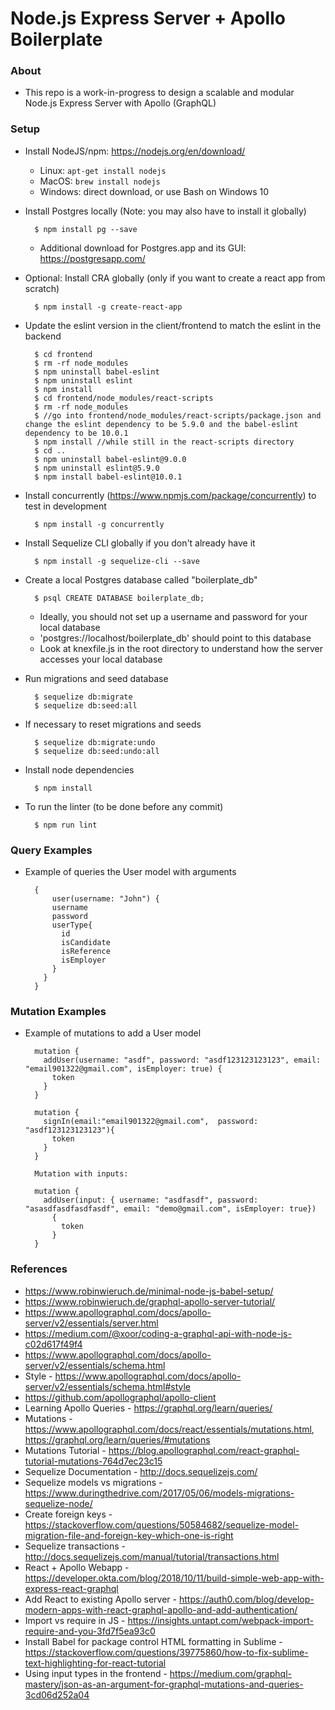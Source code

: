 # Node.js Express Server + Apollo Boilerplate

### About

* This repo is a work-in-progress to design a scalable and modular Node.js Express Server with Apollo (GraphQL)

### Setup
* Install NodeJS/npm: https://nodejs.org/en/download/
    * Linux: `apt-get install nodejs`
    * MacOS: `brew install nodejs`
    * Windows: direct download, or use Bash on Windows 10

* Install Postgres locally (Note: you may also have to install it globally)
         
        $ npm install pg --save

    * Additional download for Postgres.app and its GUI: https://postgresapp.com/

* Optional: Install CRA globally (only if you want to create a react app from scratch)
         
        $ npm install -g create-react-app

* Update the eslint version in the client/frontend to match the eslint in the backend
         
        $ cd frontend
        $ rm -rf node_modules
        $ npm uninstall babel-eslint
        $ npm uninstall eslint
        $ npm install
        $ cd frontend/node_modules/react-scripts
        $ rm -rf node_modules
        $ //go into frontend/node_modules/react-scripts/package.json and change the eslint dependency to be 5.9.0 and the babel-eslint dependency to be 10.0.1
        $ npm install //while still in the react-scripts directory
        $ cd ..
        $ npm uninstall babel-eslint@9.0.0
        $ npm uninstall eslint@5.9.0
        $ npm install babel-eslint@10.0.1

* Install concurrently (https://www.npmjs.com/package/concurrently) to test in development

        $ npm install -g concurrently

* Install Sequelize CLI globally if you don't already have it
         
        $ npm install -g sequelize-cli --save

* Create a local Postgres database called "boilerplate_db"
        
        $ psql CREATE DATABASE boilerplate_db;

    * Ideally, you should not set up a username and password for your local database
    * 'postgres://localhost/boilerplate_db' should point to this database
    * Look at knexfile.js in the root directory to understand how the server accesses your local database 

* Run migrations and seed database
        
        $ sequelize db:migrate
        $ sequelize db:seed:all

* If necessary to reset migrations and seeds 

        $ sequelize db:migrate:undo
        $ sequelize db:seed:undo:all

* Install node dependencies
    
        $ npm install 
        
* To run the linter (to be done before any commit)
    
        $ npm run lint 
   

### Query Examples
* Example of queries the User model with arguments

        {
            user(username: "John") {
            username
            password
            userType{
              id
              isCandidate
              isReference
              isEmployer
            }
          }
        }
        
### Mutation Examples
* Example of mutations to add a User model 

        mutation {
          addUser(username: "asdf", password: "asdf123123123123", email: "email901322@gmail.com", isEmployer: true) {
            token
          }
        }

        mutation {
          signIn(email:"email901322@gmail.com",  password: "asdf123123123123"){
            token
          }
        } 

        Mutation with inputs:
        
        mutation {
          addUser(input: { username: "asdfasdf", password: "asasdfasdfasdfasdf", email: "demo@gmail.com", isEmployer: true})
            {
              token
            }
        }

### References
* https://www.robinwieruch.de/minimal-node-js-babel-setup/
* https://www.robinwieruch.de/graphql-apollo-server-tutorial/
* https://www.apollographql.com/docs/apollo-server/v2/essentials/server.html
* https://medium.com/@xoor/coding-a-graphql-api-with-node-js-c02d617f49f4
* https://www.apollographql.com/docs/apollo-server/v2/essentials/schema.html
* Style - https://www.apollographql.com/docs/apollo-server/v2/essentials/schema.html#style
* https://github.com/apollographql/apollo-client
* Learning Apollo Queries - https://graphql.org/learn/queries/
* Mutations - https://www.apollographql.com/docs/react/essentials/mutations.html, https://graphql.org/learn/queries/#mutations
* Mutations Tutorial - https://blog.apollographql.com/react-graphql-tutorial-mutations-764d7ec23c15
* Sequelize Documentation - http://docs.sequelizejs.com/
* Sequelize models vs migrations - https://www.duringthedrive.com/2017/05/06/models-migrations-sequelize-node/
* Create foreign keys - https://stackoverflow.com/questions/50584682/sequelize-model-migration-file-and-foreign-key-which-one-is-right
* Sequelize transactions - http://docs.sequelizejs.com/manual/tutorial/transactions.html
* React + Apollo Webapp - https://developer.okta.com/blog/2018/10/11/build-simple-web-app-with-express-react-graphql
* Add React to existing Apollo server - https://auth0.com/blog/develop-modern-apps-with-react-graphql-apollo-and-add-authentication/
* Import vs require in JS - https://insights.untapt.com/webpack-import-require-and-you-3fd7f5ea93c0
* Install Babel for package control HTML formatting in Sublime - https://stackoverflow.com/questions/39775860/how-to-fix-sublime-text-highlighting-for-react-tutorial
* Using input types in the frontend - https://medium.com/graphql-mastery/json-as-an-argument-for-graphql-mutations-and-queries-3cd06d252a04